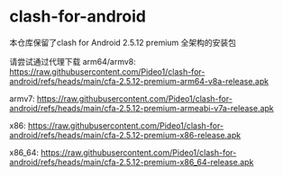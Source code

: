# clash-for-android
本仓库保留了clash for Android 2.5.12 premium 全架构的安装包

请尝试通过代理下载
arm64/armv8:
https://raw.githubusercontent.com/Pideo1/clash-for-android/refs/heads/main/cfa-2.5.12-premium-arm64-v8a-release.apk

armv7:
https://raw.githubusercontent.com/Pideo1/clash-for-android/refs/heads/main/cfa-2.5.12-premium-armeabi-v7a-release.apk

x86:
https://raw.githubusercontent.com/Pideo1/clash-for-android/refs/heads/main/cfa-2.5.12-premium-x86-release.apk

x86_64:
https://raw.githubusercontent.com/Pideo1/clash-for-android/refs/heads/main/cfa-2.5.12-premium-x86_64-release.apk
